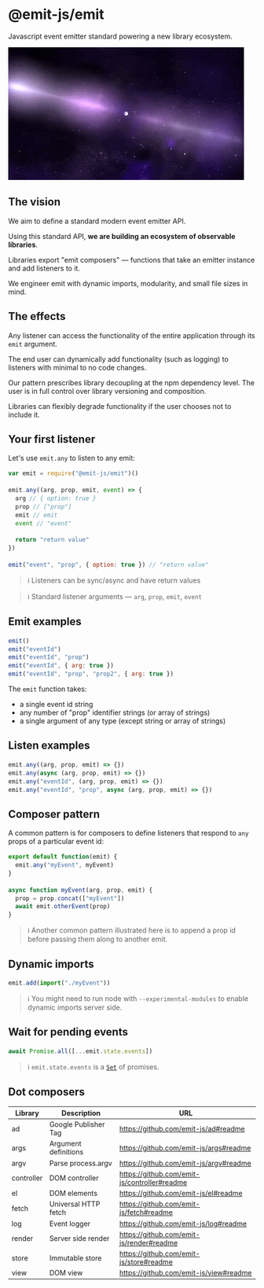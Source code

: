 # @emit-js/emit

Javascript event emitter standard powering a new library ecosystem.

![emit](emit.gif)

## The vision

We aim to define a standard modern event emitter API.

Using this standard API, **we are building an ecosystem of observable libraries**.

Libraries export "emit composers" — functions that take an emitter instance and add listeners to it.

We engineer emit with dynamic imports, modularity, and small file sizes in mind.

## The effects

Any listener can access the functionality of the entire application through its `emit` argument.

The end user can dynamically add functionality (such as logging) to listeners with minimal to no code changes.

Our pattern prescribes library decoupling at the npm dependency level. The user is in full control over library versioning and composition.

Libraries can flexibly degrade functionality if the user chooses not to include it.

## Your first listener

Let's use `emit.any` to listen to any emit:

```js
var emit = require("@emit-js/emit")()

emit.any((arg, prop, emit, event) => {
  arg // { option: true }
  prop // ["prop"]
  emit // emit
  event // "event"

  return "return value"
})

emit("event", "prop", { option: true }) // "return value"
```

> ℹ️ Listeners can be sync/async and have return values

> ℹ️ Standard listener arguments — `arg`, `prop`, `emit`, `event`

## Emit examples

```js
emit()
emit("eventId")
emit("eventId", "prop")
emit("eventId", { arg: true })
emit("eventId", "prop", "prop2", { arg: true })
```

The `emit` function takes:

- a single event id string
- any number of "prop" identifier strings (or array of strings)
- a single argument of any type (except string or array of strings)

## Listen examples

```js
emit.any((arg, prop, emit) => {})
emit.any(async (arg, prop, emit) => {})
emit.any("eventId", (arg, prop, emit) => {})
emit.any("eventId", "prop", async (arg, prop, emit) => {})
```

## Composer pattern

A common pattern is for composers to define listeners that respond to `any` props of a particular event id:

```js
export default function(emit) {
  emit.any("myEvent", myEvent)
}

async function myEvent(arg, prop, emit) {
  prop = prop.concat(["myEvent"])
  await emit.otherEvent(prop)
}
```

> ℹ️ Another common pattern illustrated here is to append a prop id before passing them along to another emit.

## Dynamic imports

```js
emit.add(import("./myEvent"))
```

> ℹ️ You might need to run node with `--experimental-modules` to enable dynamic imports server side.

## Wait for pending events

```js
await Promise.all([...emit.state.events])
```

> ℹ️ `emit.state.events` is a [`Set`](https://developer.mozilla.org/en-US/docs/Web/JavaScript/Reference/Global_Objects/Set) of promises.

## Dot composers

| Library    | Description          | URL                                          |
| ---------- | -------------------- | -------------------------------------------- |
| ad         | Google Publisher Tag | https://github.com/emit-js/ad#readme         |
| args       | Argument definitions | https://github.com/emit-js/args#readme       |
| argv       | Parse process.argv   | https://github.com/emit-js/argv#readme       |
| controller | DOM controller       | https://github.com/emit-js/controller#readme |
| el         | DOM elements         | https://github.com/emit-js/el#readme         |
| fetch      | Universal HTTP fetch | https://github.com/emit-js/fetch#readme      |
| log        | Event logger         | https://github.com/emit-js/log#readme        |
| render     | Server side render   | https://github.com/emit-js/render#readme     |
| store      | Immutable store      | https://github.com/emit-js/store#readme      |
| view       | DOM view             | https://github.com/emit-js/view#readme       |
